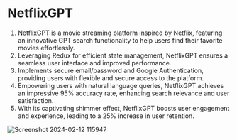# NetflixGPT
1) NetflixGPT is a movie streaming platform inspired by Netflix, featuring an innovative GPT search functionality to help users find their favorite movies effortlessly.<br />
2) Leveraging Redux for efficient state management, NetflixGPT ensures a seamless user interface and improved performance.<br />
3) Implements secure email/password and Google Authentication, providing users with flexible and secure access to the platform.<br />
4) Empowering users with natural language queries, NetflixGPT achieves an impressive 95% accuracy rate, enhancing search relevance and user satisfaction.<br />
5) With its captivating shimmer effect, NetflixGPT boosts user engagement and experience, leading to a 25% increase in user retention.<br />

![Screenshot 2024-02-12 115947](https://github.com/Pranai321/NetflixGPT/utils/netflixGPT)



<!---
    - Create React App
    - Configured Tailwindcss
    - Header
    - Routing
    - Sing In form
    - Sign Up form
    - Form Validation
    - UseRef Hook
    - Firebase Setup
    - Deploying out app to Production
    - Create sign up User account
    - Implement sign in user api
    - Created redux store with userSlice
    - Implemented sign out feature
    - Update profile
    - Bugfix - Sign Up user displayName and profile picture update.
    - Bugfix - If the user is not logged in Redirect "/browse" t0 "/" page and vice-versa.
    - Unsubscribed to the onAuthStateChanged callback.
    - Added hardcoded values to the constants file.
    - Register TMDB API and create an app & get access token
    - Get Data from TMDB now playing movies list API 
    - Custom hook for Now playing movies.
    - Create movieSlice
    - Update store with movies data
    - Planning for main container & secondary container
    - Fetch data for trailer video
    - Update store with trailer video data
    - Embedded the youtube video and make it autoplay and mute
    - Tailwind classes to make Main container look awesome
    - Build secondary component
    - Build the movieList
    - Build the movieCard
    - TMDB Image CDN URL
    - Made the browser page amazing with tailwind css
    - usePopulerMovies Custom hook
    - GPT Search Page
    - GPT Search Bar
    - Multi-language Feature in our App(*)
    - Get OpenAI api key
    - Get Search API call
    - Fetch GPT movie suggestions from TMDB
    - Created GPT slice added data
    - Resumed movie list component to make movie suggestion container
    - Memoization
    - Added .env file and added it to gitignore file.
    - Made our app responsive.
    

# Features
    - Login/Sign Up
        - Sign In/ Sign Up form
        - Redirect to browser page
    - Browser (After Authentication)
        - Trailer in Background
        - Title and Description
        - Movie suggestions
            - MovieLists * N
    - NetflixGPT
        - SearchBar
        - Movie suggestions
-->
